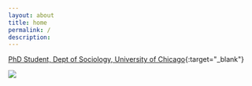 ```yaml
---
layout: about
title: home
permalink: /
description: 
---
```

[PhD Student, Dept of Sociology, University of Chicago](https://sociology.uchicago.edu/directory/lauren-beard){:target="\_blank"}
<div class="row mt-3">
    <div class="col-sm mt-3 mt-md-0">
        <img class="img-fluid rounded z-depth-1" src="{{ site.baseurl }}/assets/img/banner7.png">
    </div>
</div>
